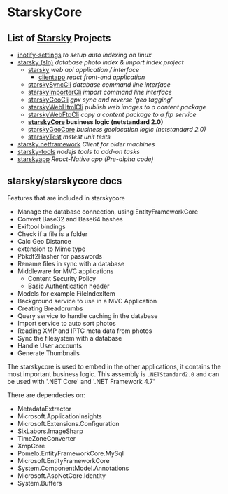 # StarskyCore
## List of [Starsky](../../readme.md) Projects
 * [inotify-settings](../../inotify-settings/readme.md) _to setup auto indexing on linux_
 * [starsky (sln)](../../starsky/readme.md) _database photo index & import index project_
    * [starsky](../../starsky/starsky/readme.md) _web api application / interface_
      *  [clientapp](../../starsky/starsky/clientapp/readme.md) _react front-end application_
    * [starskySyncCli](../../starsky/starskysynccli/readme.md)  _database command line interface_
    * [starskyImporterCli](../../starsky/starskyimportercli/readme.md)  _import command line interface_
    * [starskyGeoCli](../../starsky/starskygeocli/readme.md)  _gpx sync and reverse 'geo tagging'_
    * [starskyWebHtmlCli](../../starsky/starskywebhtmlcli/readme.md)  _publish web images to a content package_
    * [starskyWebFtpCli](../../starsky/starskywebftpcli/readme.md)  _copy a content package to a ftp service_
    * __[starskyCore](../../starsky/starskycore/readme.md) business logic (netstandard 2.0)__
    * [starskyGeoCore](../../starsky/starskygeocore/readme.md) _business geolocation logic (netstandard 2.0)_    
    * [starskyTest](../../starsky/starskytest/readme.md)  _mstest unit tests_
 * [starsky.netframework](../../starsky.netframework/readme.md) _Client for older machines_
 * [starsky-tools](../../starsky-tools/readme.md) _nodejs tools to add-on tasks_
 * [starskyapp](../../starskyapp/readme.md) _React-Native app (Pre-alpha code)_

## starsky/starskycore docs

Features that are included in starskycore
- Manage the database connection, using EntityFrameworkCore
- Convert Base32 and Base64 hashes
- Exiftool bindings
- Check if a file is a folder
- Calc Geo Distance
- extension to Mime type
- Pbkdf2Hasher for passwords
- Rename files in sync with a database
- Middleware for MVC applications
  - Content Security Policy
  - Basic Authentication header
- Models for example FileIndexItem
- Background service to use in a MVC Application
- Creating Breadcrumbs
- Query service to handle caching in the database
- Import service to auto sort photos
- Reading XMP and IPTC meta data from photos
- Sync the filesystem with a database
- Handle User accounts
- Generate Thumbnails

The starskycore is used to embed in the other applications, it contains the most important business logic. This assembly is `.NETStandard2.0` and can be used with '.NET Core' and '.NET Framework 4.7'  

There are dependecies on:
- MetadataExtractor
- Microsoft.ApplicationInsights
- Microsoft.Extensions.Configuration
- SixLabors.ImageSharp
- TimeZoneConverter
- XmpCore
- Pomelo.EntityFrameworkCore.MySql
- Microsoft.EntityFrameworkCore
- System.ComponentModel.Annotations
- Microsoft.AspNetCore.Identity
- System.Buffers

